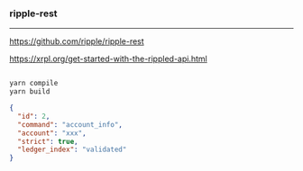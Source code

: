 ### ripple-rest
---
https://github.com/ripple/ripple-rest

https://xrpl.org/get-started-with-the-rippled-api.html

```
```

```sh
yarn compile
yarn build
```

```json
{
  "id": 2,
  "command": "account_info",
  "account": "xxx",
  "strict": true,
  "ledger_index": "validated"
}
```


